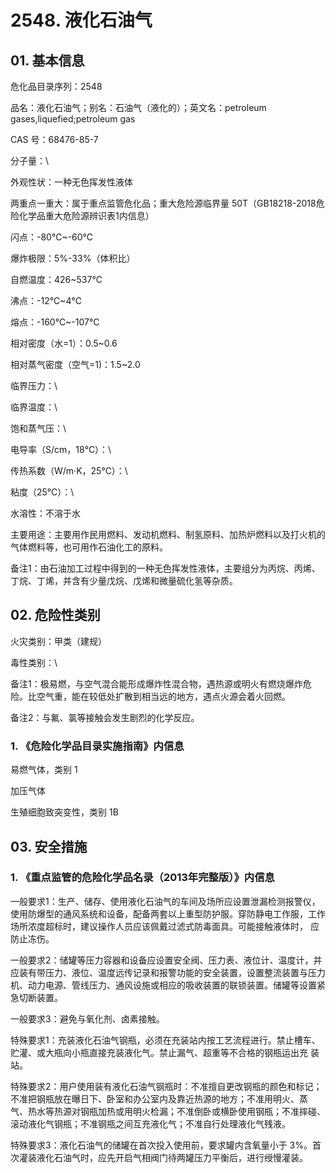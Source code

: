 # 2548. 液化石油气

## 01. 基本信息

危化品目录序列：2548

品名：液化石油气；别名：石油气（液化的）；英文名：petroleum gases,liquefied;petroleum gas

CAS 号：68476-85-7

分子量：\

外观性状：一种无色挥发性液体

两重点一重大：属于重点监管危化品；重大危险源临界量 50T（GB18218-2018危险化学品重大危险源辨识表1内信息）

闪点：-80℃~-60℃

爆炸极限：5%-33%（体积比）

自燃温度：426~537℃

沸点：-12℃~4℃

熔点：-160℃~-107℃

相对密度（水=1）：0.5~0.6

相对蒸气密度（空气=1)：1.5~2.0

临界压力：\

临界温度：\

饱和蒸气压：\

电导率（S/cm，18℃）：\

传热系数（W/m·K，25℃）：\

粘度（25℃）：\

水溶性：不溶于水

主要用途：主要用作民用燃料、发动机燃料、制氢原料、加热炉燃料以及打火机的气体燃料等，也可用作石油化工的原料。

备注1：由石油加工过程中得到的一种无色挥发性液体，主要组分为丙烷、丙烯、 丁烷、丁烯，并含有少量戊烷、戊烯和微量硫化氢等杂质。

## 02. 危险性类别

火灾类别：甲类（建规）

毒性类别：\

备注1：极易燃，与空气混合能形成爆炸性混合物，遇热源或明火有燃烧爆炸危险。比空气重，能在较低处扩散到相当远的地方，遇点火源会着火回燃。

备注2：与氟、氯等接触会发生剧烈的化学反应。

### 1. 《危险化学品目录实施指南》内信息

易燃气体，类别 1 

加压气体

生殖细胞致突变性，类别 1B

## 03. 安全措施

### 1. 《重点监管的危险化学品名录（2013年完整版）》内信息

一般要求1：生产、储存、使用液化石油气的车间及场所应设置泄漏检测报警仪，使用防爆型的通风系统和设备，配备两套以上重型防护服。穿防静电工作服，工作场所浓度超标时，建议操作人员应该佩戴过滤式防毒面具。可能接触液体时， 应防止冻伤。

一般要求2：储罐等压力容器和设备应设置安全阀、压力表、液位计、温度计，并应装有带压力、液位、温度远传记录和报警功能的安全装置，设置整流装置与压力机、动力电源、管线压力、通风设施或相应的吸收装置的联锁装置。储罐等设置紧急切断装置。

一般要求3：避免与氧化剂、卤素接触。

特殊要求1：充装液化石油气钢瓶，必须在充装站内按工艺流程进行。禁止槽车、 贮灌、或大瓶向小瓶直接充装液化气。禁止漏气、超重等不合格的钢瓶运出充 装站。

特殊要求2：用户使用装有液化石油气钢瓶时：不准擅自更改钢瓶的颜色和标记；不准把钢瓶放在曝日下、卧室和办公室内及靠近热源的地方；不准用明火、蒸 气、热水等热源对钢瓶加热或用明火检漏；不准倒卧或横卧使用钢瓶；不准摔碰、滚动液化气钢瓶；不准钢瓶之间互充液化气；不准自行处理液化气残液。

特殊要求3：液化石油气的储罐在首次投入使用前，要求罐内含氧量小于 3%。首次灌装液化石油气时，应先开启气相阀门待两罐压力平衡后，进行绶慢灌装。

